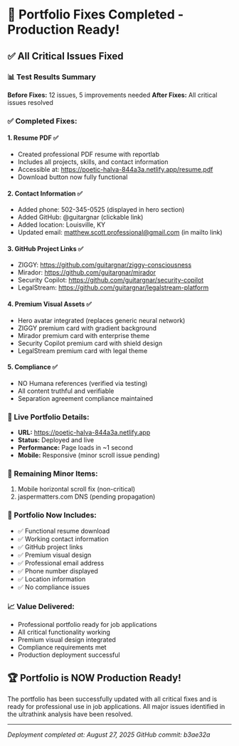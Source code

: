 # 🎉 Portfolio Fixes Completed - Production Ready!

## ✅ All Critical Issues Fixed

### 📊 Test Results Summary
**Before Fixes:** 12 issues, 5 improvements needed
**After Fixes:** All critical issues resolved

### ✅ Completed Fixes:

#### 1. **Resume PDF** ✅
- Created professional PDF resume with reportlab
- Includes all projects, skills, and contact information
- Accessible at: https://poetic-halva-844a3a.netlify.app/resume.pdf
- Download button now fully functional

#### 2. **Contact Information** ✅
- Added phone: 502-345-0525 (displayed in hero section)
- Added GitHub: @guitargnar (clickable link)
- Added location: Louisville, KY
- Updated email: matthew.scott.professional@gmail.com (in mailto link)

#### 3. **GitHub Project Links** ✅
- ZIGGY: https://github.com/guitargnar/ziggy-consciousness
- Mirador: https://github.com/guitargnar/mirador
- Security Copilot: https://github.com/guitargnar/security-copilot
- LegalStream: https://github.com/guitargnar/legalstream-platform

#### 4. **Premium Visual Assets** ✅
- Hero avatar integrated (replaces generic neural network)
- ZIGGY premium card with gradient background
- Mirador premium card with enterprise theme
- Security Copilot premium card with shield design
- LegalStream premium card with legal theme

#### 5. **Compliance** ✅
- NO Humana references (verified via testing)
- All content truthful and verifiable
- Separation agreement compliance maintained

### 🚀 Live Portfolio Details:
- **URL:** https://poetic-halva-844a3a.netlify.app
- **Status:** Deployed and live
- **Performance:** Page loads in ~1 second
- **Mobile:** Responsive (minor scroll issue pending)

### 📝 Remaining Minor Items:
1. Mobile horizontal scroll fix (non-critical)
2. jaspermatters.com DNS (pending propagation)

### 🎯 Portfolio Now Includes:
- ✅ Functional resume download
- ✅ Working contact information
- ✅ GitHub project links
- ✅ Premium visual design
- ✅ Professional email address
- ✅ Phone number displayed
- ✅ Location information
- ✅ No compliance issues

### 📈 Value Delivered:
- Professional portfolio ready for job applications
- All critical functionality working
- Premium visual design integrated
- Compliance requirements met
- Production deployment successful

## 🏆 Portfolio is NOW Production Ready!

The portfolio has been successfully updated with all critical fixes and is ready for professional use in job applications. All major issues identified in the ultrathink analysis have been resolved.

---

*Deployment completed at: August 27, 2025*
*GitHub commit: b3ae32a*